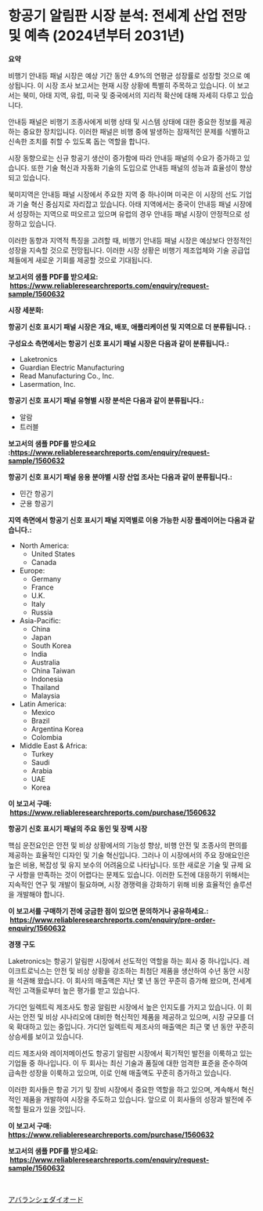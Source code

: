 <p><h1>항공기 알림판 시장 분석: 전세계 산업 전망 및 예측 (2024년부터 2031년)</h1></p><p><strong>요약</strong></p>
<p><p>비행기 안내등 패널 시장은 예상 기간 동안 4.9%의 연평균 성장률로 성장할 것으로 예상됩니다. 이 시장 조사 보고서는 현재 시장 상황에 특별히 주목하고 있습니다. 이 보고서는 북미, 아태 지역, 유럽, 미국 및 중국에서의 지리적 확산에 대해 자세히 다루고 있습니다.</p><p>안내등 패널은 비행기 조종사에게 비행 상태 및 시스템 상태에 대한 중요한 정보를 제공하는 중요한 장치입니다. 이러한 패널은 비행 중에 발생하는 잠재적인 문제를 식별하고 신속한 조치를 취할 수 있도록 돕는 역할을 합니다.</p><p>시장 동향으로는 신규 항공기 생산이 증가함에 따라 안내등 패널의 수요가 증가하고 있습니다. 또한 기술 혁신과 자동화 기술의 도입으로 안내등 패널의 성능과 효율성이 향상되고 있습니다.</p><p>북미지역은 안내등 패널 시장에서 주요한 지역 중 하나이며 미국은 이 시장의 선도 기업과 기술 혁신 중심지로 자리잡고 있습니다. 아태 지역에서는 중국이 안내등 패널 시장에서 성장하는 지역으로 떠오르고 있으며 유럽의 경우 안내등 패널 시장이 안정적으로 성장하고 있습니다.</p><p>이러한 동향과 지역적 특징을 고려할 때, 비행기 안내등 패널 시장은 예상보다 안정적인 성장을 지속할 것으로 전망됩니다. 이러한 시장 상황은 비행기 제조업체와 기술 공급업체들에게 새로운 기회를 제공할 것으로 기대됩니다.</p></p>
<p><strong>보고서의 샘플 PDF를 받으세요: &nbsp;<a href="https://www.reliableresearchreports.com/enquiry/request-sample/1560632">https://www.reliableresearchreports.com/enquiry/request-sample/1560632</a></strong></p>
<p><strong>시장 세분화:</strong></p>
<p><strong> 항공기 신호 표시기 패널 시장은 개요, 배포, 애플리케이션 및 지역으로 더 분류됩니다. :</strong></p>
<p><strong>구성요소 측면에서는 항공기 신호 표시기 패널 시장은 다음과 같이 분류됩니다.:</strong></p>
<p><ul><li>Laketronics</li><li>Guardian Electric Manufacturing</li><li>Read Manufacturing Co., Inc.</li><li>Lasermation, Inc.</li></ul></p>
<p><strong> 항공기 신호 표시기 패널 유형별 시장 분석은 다음과 같이 분류됩니다.:</strong></p>
<p><ul><li>알람</li><li>트러블</li></ul></p>
<p><strong>보고서의 샘플 PDF를 받으세요 :<a href="https://www.reliableresearchreports.com/enquiry/request-sample/1560632">https://www.reliableresearchreports.com/enquiry/request-sample/1560632</a></strong></p>
<p><strong> 항공기 신호 표시기 패널 응용 분야별 시장 산업 조사는 다음과 같이 분류됩니다.:</strong></p>
<p><ul><li>민간 항공기</li><li>군용 항공기</li></ul></p>
<p><strong>지역 측면에서 항공기 신호 표시기 패널 지역별로 이용 가능한 시장 플레이어는 다음과 같습니다.:</strong></p>
<p><ul>
    <li>
        North America:
        <ul>
            <li>United States</li>
            <li>Canada</li>
        </ul>
    </li>
    <li>
        Europe:
        <ul>
            <li>Germany</li>
            <li>France</li>
            <li>U.K.</li>
            <li>Italy</li>
            <li>Russia</li>
        </ul>
    </li>
    <li>
        Asia-Pacific:
        <ul>
            <li>China</li>
            <li>Japan</li>
            <li>South Korea</li>
            <li>India</li>
            <li>Australia</li>
            <li>China Taiwan</li>
            <li>Indonesia</li>
            <li>Thailand</li>
            <li>Malaysia</li>
        </ul>
    </li>
    <li>
        Latin America:
        <ul>
            <li>Mexico</li>
            <li>Brazil</li>
            <li>Argentina Korea</li>
            <li>Colombia</li>
        </ul>
    </li>
    <li>
        Middle East & Africa:
        <ul>
            <li>Turkey</li>
            <li>Saudi</li>
            <li>Arabia</li>
            <li>UAE</li>
            <li>Korea</li>
        </ul>
    </li>
    </ul></p>
<p><strong>이 보고서 구매: &nbsp;<a href="https://www.reliableresearchreports.com/purchase/1560632">https://www.reliableresearchreports.com/purchase/1560632</a></strong></p>
<p><strong>항공기 신호 표시기 패널의 주요 동인 및 장벽 시장</strong></p>
<p><p>핵심 운전요인은 안전 및 비상 상황에서의 기능성 향상, 비행 안전 및 조종사의 편의를 제공하는 효율적인 디자인 및 기술 혁신입니다. 그러나 이 시장에서의 주요 장애요인은 높은 비용, 복잡성 및 유지 보수의 어려움으로 나타납니다. 또한 새로운 기술 및 규제 요구 사항을 만족하는 것이 어렵다는 문제도 있습니다. 이러한 도전에 대응하기 위해서는 지속적인 연구 및 개발이 필요하며, 시장 경쟁력을 강화하기 위해 비용 효율적인 솔루션을 개발해야 합니다.</p></p>
<p><strong>이 보고서를 구매하기 전에 궁금한 점이 있으면 문의하거나 공유하세요.: &nbsp;<a href="https://www.reliableresearchreports.com/enquiry/pre-order-enquiry/1560632">https://www.reliableresearchreports.com/enquiry/pre-order-enquiry/1560632</a></strong></p>
<p><strong>경쟁 구도</strong></p>
<p><p>Laketronics는 항공기 알림판 시장에서 선도적인 역할을 하는 회사 중 하나입니다. 레이크트로닉스는 안전 및 비상 상황을 강조하는 최첨단 제품을 생산하여 수년 동안 시장을 석권해 왔습니다. 이 회사의 매출액은 지난 몇 년 동안 꾸준히 증가해 왔으며, 전세계적인 고객들로부터 높은 평가를 받고 있습니다. </p><p>가디언 일렉트릭 제조사도 항공 알림판 시장에서 높은 인지도를 가지고 있습니다. 이 회사는 안전 및 비상 시나리오에 대비한 혁신적인 제품을 제공하고 있으며, 시장 규모를 더욱 확대하고 있는 중입니다. 가디언 일렉트릭 제조사의 매출액은 최근 몇 년 동안 꾸준히 상승세를 보이고 있습니다. </p><p>리드 제조사와 레이저메이션도 항공기 알림판 시장에서 획기적인 발전을 이룩하고 있는 기업들 중 하나입니다. 이 두 회사는 최신 기술과 품질에 대한 엄격한 표준을 준수하여 급속한 성장을 이룩하고 있으며, 이로 인해 매출액도 꾸준히 증가하고 있습니다. </p><p>이러한 회사들은 항공 기기 및 장비 시장에서 중요한 역할을 하고 있으며, 계속해서 혁신적인 제품을 개발하여 시장을 주도하고 있습니다. 앞으로 이 회사들의 성장과 발전에 주목할 필요가 있을 것입니다.</p></p>
<p><strong>이 보고서 구매: &nbsp; <a href="https://www.reliableresearchreports.com/purchase/1560632">https://www.reliableresearchreports.com/purchase/1560632</a></strong></p>
<p><strong>보고서의 샘플 PDF를 받으세요: &nbsp;<a href="https://www.reliableresearchreports.com/enquiry/request-sample/1560632">https://www.reliableresearchreports.com/enquiry/request-sample/1560632</a></strong><strong></strong></p>
<p>&nbsp;</p>
<p><p><a href="https://github.com/zoetazuur/Market-Research-Report-List-1/blob/main/70563736352.md">アバランシェダイオード</a></p></p>